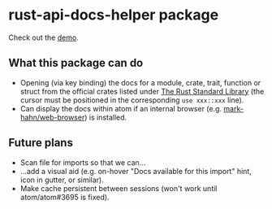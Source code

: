 # rust-api-docs-helper package

Check out the [demo](https://github.com/plafue/rust-api-docs-helper/blob/master/demo/demo.mp4?raw=true).

## What this package can do
* Opening (via key binding) the docs for a module, crate, trait, function or struct from the official crates listed under [The Rust Standard Library](http://doc.rust-lang.org/std/) (the cursor must be positioned in the corresponding ``use xxx::xxx`` line).
* Can display the docs within atom if an internal browser (e.g. [mark-hahn/web-browser](https://atom.io/packages/web-browser)) is installed.

## Future plans
* Scan file for imports so that we can...
* ...add a visual aid (e.g. on-hover "Docs available for this import" hint, icon in gutter, or similar).
* Make cache persistent between sessions (won't work until atom/atom#3695 is fixed).
